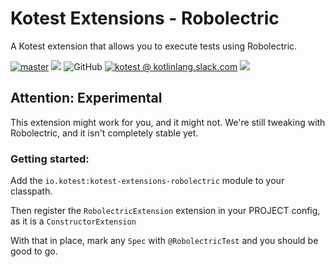 # Kotest Extensions - Robolectric

A Kotest extension that allows you to execute tests using Robolectric.

[![master](https://github.com/kotest/kotest-extensions-robolectric/actions/workflows/master.yml/badge.svg)](https://github.com/kotest/kotest-extensions-robolectric/actions/workflows/master.yml)
[<img src="https://img.shields.io/maven-central/v/io.kotest.extensions/kotest-extensions-robolectric.svg?label=latest%20release"/>](http://search.maven.org/#search|ga|1|kotest-extensions-robolectric)
![GitHub](https://img.shields.io/github/license/kotest/kotest-extensions-robolectric)
[![kotest @ kotlinlang.slack.com](https://img.shields.io/static/v1?label=kotlinlang&message=kotest&color=blue&logo=slack)](https://kotlinlang.slack.com/archives/CT0G9SD7Z)
[<img src="https://img.shields.io/nexus/s/https/oss.sonatype.org/io.kotest.extensions/kotest-extensions-robolectric.svg?label=latest%20snapshot"/>](https://oss.sonatype.org/content/repositories/snapshots/io/kotest/extensions/kotest-extensions-robolectric/)


## Attention: Experimental
This extension might work for you, and it might not. We're still tweaking with Robolectric, and it isn't completely stable yet.

### Getting started:

Add the `io.kotest:kotest-extensions-robolectric` module to your classpath.

Then register the `RobolectricExtension` extension in your PROJECT config, as it is a `ConstructorExtension`

With that in place, mark any `Spec` with `@RobolectricTest` and you should be good to go.
